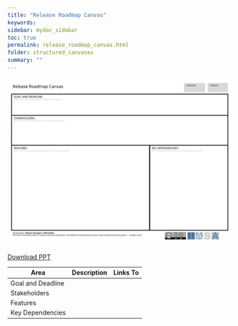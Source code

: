 ```yaml
---
title: "Release Roadmap Canvas"
keywords: 
sidebar: mydoc_sidebar
toc: true
permalink: release_roadmap_canvas.html
folder: structured_canvases
summary: ""
---
```


![image001](media/release_roadmap_canvas001.svg)

[Download PPT](media/ppt/release_roadmap_canvas.ppt)

| Area | Description | Links To |
| --- | --- | --- |
| Goal and Deadline |   |   |
| Stakeholders |   |   |
| Features |   |   |
| Key Dependencies |   |   |